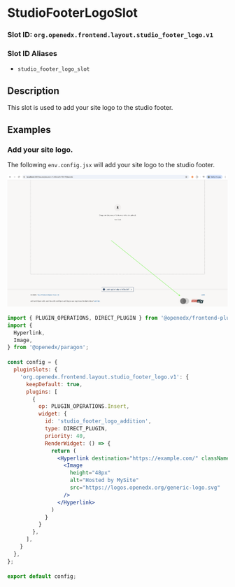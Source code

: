 # StudioFooterLogoSlot

### Slot ID: `org.openedx.frontend.layout.studio_footer_logo.v1`

### Slot ID Aliases
* `studio_footer_logo_slot`

## Description

This slot is used to add your site logo to the studio footer.

## Examples

### Add your site logo.

The following `env.config.jsx` will add your site logo to the studio footer.

![Screenshot of modified Studio Footer Logo](./images/add_your_site_logo.png)

```jsx
import { PLUGIN_OPERATIONS, DIRECT_PLUGIN } from '@openedx/frontend-plugin-framework';
import {
  Hyperlink,
  Image,
} from '@openedx/paragon';

const config = {
  pluginSlots: {
    'org.openedx.frontend.layout.studio_footer_logo.v1': {
      keepDefault: true,
      plugins: [
        {
          op: PLUGIN_OPERATIONS.Insert,
          widget: {
            id: 'studio_footer_logo_addition',
            type: DIRECT_PLUGIN,
            priority: 40,
            RenderWidget: () => {
              return (
                <Hyperlink destination="https://example.com/" className="float-right">
                  <Image
                    height="48px"
                    alt="Hosted by MySite"
                    src="https://logos.openedx.org/generic-logo.svg"
                  />
                </Hyperlink>
              )
            }
          }
        },
      ],
    }
  },
};

export default config;
```
